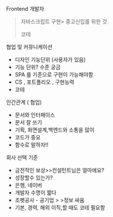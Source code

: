 Frontend 개발자

> 자바스크립트 구현> 중고신입를 위한 것
>
> 코테

 협업 및 커뮤니케이션

- 디자인 기능단위 (사용자가 있음)
- 기능 단위? 수준 궁금
- SPA 를 기준으로 구현이 가능해야함
- CS , 포트폴리오 , 구현능력 
- 코테 

인간관계 ( 협업)

- 문서와 인터페이스 
- 문서 잘 쓰기
- 기획, 화면설계,백엔드와 소통을 많이
- 코드가 중요 
- 함수로 말하자!!

회사 선택 기준

- 금전적인 보상>>컨설턴트님은 얼마에요?
- 성장할수 있는가?
- 은행, 네이버
- 개발자 수명이 짧다
- 조폣공사 - 공기업 > >정보 싸움
- 기본, 경력, 해외 이직,할 때도 코테 필요함  